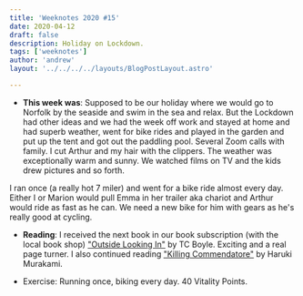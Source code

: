 ```yaml
---
title: 'Weeknotes 2020 #15'
date: 2020-04-12
draft: false
description: Holiday on Lockdown.
tags: ['weeknotes']
author: 'andrew'
layout: '../../../../layouts/BlogPostLayout.astro'

---
```

- **This week was**: Supposed to be our holiday where we would go to Norfolk by the seaside and swim in the sea and relax. But the Lockdown had other ideas and we had the week off work and stayed at home and had superb weather, went for bike rides and played in the garden and put up the tent and got out the paddling pool. Several Zoom calls with family. I cut Arthur and my hair with the clippers. The weather was exceptionally warm and sunny. We watched films on TV and the kids drew pictures and so forth.

I ran once (a really hot 7 miler) and went for a bike ride almost every day. Either I or Marion would pull Emma in her trailer aka chariot and Arthur would ride as fast as he can. We need a new bike for him with gears as he's really good at cycling.

- **Reading**: I received the next book in our book subscription (with the local book shop) ["Outside Looking In"](https://www.goodreads.com/book/show/39854442-outside-looking-in) by TC Boyle. Exciting and a real page turner. I also continued reading ["Killing Commendatore"](https://www.goodreads.com/book/show/38820047-killing-commendatore) by Haruki Murakami.

- Exercise: Running once, biking every day. 40 Vitality Points.

